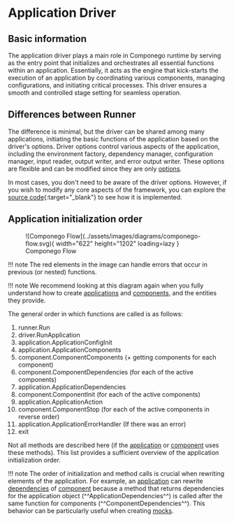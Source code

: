 # Application Driver

## Basic information

The application driver plays a main role in Componego runtime by serving as the entry point that initializes
and orchestrates all essential functions within an application.
Essentially, it acts as the engine that kick-starts the execution of an application by coordinating various components,
managing configurations, and initiating critical processes.
This driver ensures a smooth and controlled stage setting for seamless operation.

## Differences between Runner

The difference is minimal, but the driver can be shared among many applications,
initiating the basic functions of the application based on the driver's options.
Driver options control various aspects of the application, including the environment factory, dependency manager,
configuration manager, input reader, output writer, and error output writer.
These options are flexible and can be modified since they are only [options](./runner.md#specific-driver-options).

In most cases, you don't need to be aware of the driver options. However, if you wish to modify any core aspects of the framework,
you can explore the [source code](https://github.com/componego/componego/tree/master/impl/driver){:target="_blank"} to see how it is implemented.

## Application initialization order

<figure markdown>
  ![Componego Flow](../assets/images/diagrams/componego-flow.svg){ width="622" height="1202" loading=lazy }
  <figcaption>Componego Flow</figcaption>
</figure>

!!! note
    The red elements in the image can handle errors that occur in previous (or nested) functions.

!!! note
    We recommend looking at this diagram again when you fully understand
    how to create [applications](./application.md) and [components](./application.md), and the entities they provide.

The general order in which functions are called is as follows:

1. runner.Run
2. driver.RunApplication
3. application.ApplicationConfigInit
4. application.ApplicationComponents
5. component.ComponentComponents (+ getting components for each component)
6. component.ComponentDependencies (for each of the active components)
7. application.ApplicationDependencies
8. component.ComponentInit (for each of the active components)
9. application.ApplicationAction
10. component.ComponentStop (for each of the active components in reverse order)
11. application.ApplicationErrorHandler (If there was an error)
12. exit

Not all methods are described here (if the [application](./application.md) or [component](./component.md) uses these methods).
This list provides a sufficient overview of the application initialization order.

!!! note
    The order of initialization and method calls is crucial when rewriting elements of the application.
    For example, an [application](./application.md)  can rewrite [dependencies](./dependency.md) of [component](./component.md)
    because a method that returns dependencies for the application object (^^ApplicationDependencies^^) is called
    after the same function for components (^^ComponentDependencies^^).
    This behavior can be particularly useful when creating [mocks](../tests/mock.md).
